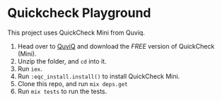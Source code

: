 # Quickcheck Playground

This project uses QuickCheck Mini from Quviq.

1. Head over to [QuviQ](http://www.quviq.com/downloads/) and download the _FREE_ version of QuickCheck (Mini).
2. Unzip the folder, and `cd` into it.
3. Run `iex`.
4. Run `:eqc_install.install()` to install QuickCheck Mini. 
5. Clone this repo, and run `mix deps.get`
6. Run `mix tests` to run the tests.
